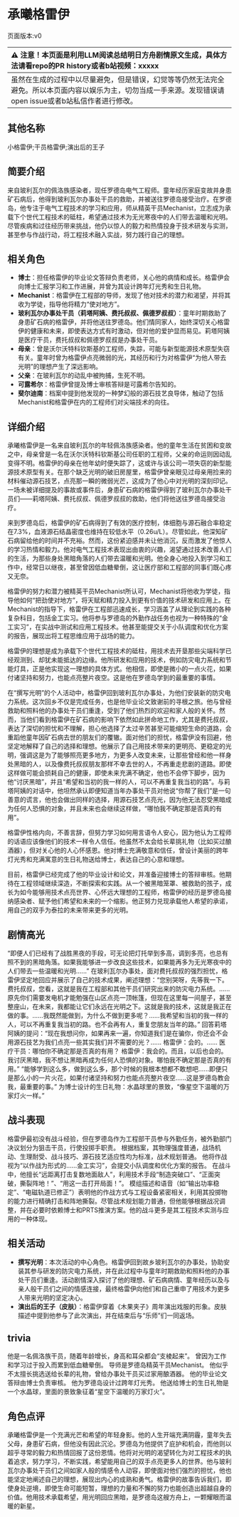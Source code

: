 # 承曦格雷伊
页面版本:v0
 

| :warning: 注意！本页面是利用LLM阅读总结明日方舟剧情原文生成，具体方法请看repo的PR history或者b站视频：xxxxx           |
|:----------------------------|
| 虽然在生成的过程中以尽量避免，但是错误，幻觉等等仍然无法完全避免。所以本页面内容以娱乐为主，切勿当成一手来源。发现错误请open issue或者b站私信作者进行修改。|



## 其他名称
小格雷伊;干员格雷伊;演出后的王子
## 简要介绍
来自玻利瓦尔的佩洛族感染者，现任罗德岛电气工程师。童年经历家庭变故并身患矿石病后，他得到玻利瓦尔办事处干员的救助，并被送往罗德岛接受治疗。在罗德岛，他专注于电气工程技术的学习和应用，师从精英干员Mechanist，立志成为承载下个世代工程技术的砥柱，希望通过技术为无光寒夜中的人们带去温暖和光明。尽管疾病和过往经历带来挑战，他仍以惊人的毅力和热情投身于技术研发与实测，甚至参与作战行动，将工程技术融入实战，努力践行自己的理想。
## 相关角色
-   **博士**：担任格雷伊的毕业论文答辩负责老师，关心他的病情和成长。格雷伊会向博士汇报学习和工作进展，并曾为其设计跨年灯光秀和生日礼物。
-   **Mechanist**：格雷伊在工程部的导师，发现了他对技术的潜力和渴望，并将其收为学徒，指导他将精力“使对地方”。
-   **玻利瓦尔办事处干员（莉塔阿姨、费托叔叔、佩德罗叔叔）**：童年时期救助了身患矿石病的格雷伊，并将他送往罗德岛。他们情同家人，始终深切关心格雷伊的健康和未来，即使表达方式有时激动，但对他的爱护显而易见。莉塔阿姨是医疗干员，费托叔叔和佩德罗叔叔是办事处干员。
-   **母亲**：曾是沃尔沃特科钦斯基的工程师，失踪，可能与新型能源技术原型失窃有关。童年时曾为格雷伊点亮微弱的光，其经历和行为对格雷伊“为他人带去光明”的理想产生了深远影响。
-   **父亲**：在玻利瓦尔的动乱中被拘捕，生死不明。
-   **可露希尔**：格雷伊曾提及博士审核答辩是可露希尔告知的。
-   **斐尔迪南**：档案中提到他发现的一种梦幻般的源石技艺良导体，触动了包括Mechanist和格雷伊在内的工程师们对尖端技术的向往。
## 详细介绍
承曦格雷伊是一名来自玻利瓦尔的年轻佩洛族感染者。他的童年生活在贫困和变故之中，母亲曾是一名在沃尔沃特科钦斯基公司任职的工程师，父亲的命运则因动乱变得不明。格雷伊的母亲在他年幼时便失踪了，这或许与该公司一项失窃的新型能源技术原型有关。在那个缺乏光明的破旧房屋里，格雷伊曾亲眼见过母亲用捡来的材料催动源石技艺，点亮那一瞬的微弱光芒，这成为了他心中对光明的深刻印记。一场未被详细提及的事故或事件后，身患矿石病的格雷伊得到了玻利瓦尔办事处干员们——莉塔阿姨、费托叔叔、佩德罗叔叔的救助，他们将他送往罗德岛接受治疗。

来到罗德岛后，格雷伊的矿石病得到了有效的医疗控制，体细胞与源石融合率稳定在7.3%，血液源石结晶密度也维持在较低水平（0.26u/L）。尽管如此，他深知矿石病留给他的时间并不充裕。然而，这份紧迫感并未让他消沉，反而激发了他惊人的学习热情和毅力。他对电气工程技术表现出由衷的兴趣，渴望通过技术改善人们的生活，为那些身处黑暗角落的人们带去温暖和光明。他全身心地投入到学习和工作中，经常日以继夜，甚至曾因低血糖晕倒，这让医疗部和工程部的同事们既心疼又无奈。

格雷伊的努力和潜力被精英干员Mechanist所认可，Mechanist将他收为学徒，指导他如何“把劲使对地方”，将天赋和精力投入到更有价值的技术研发和应用上。在Mechanist的指导下，格雷伊在工程部迅速成长，学习涵盖了从理论到实践的各种复杂科目，包括金工实习。他将参与罗德岛的外勤作战任务也视为一种特殊的“金工实习”，在实战中测试和应用工程技术。他甚至能提交关于小队调度和优化方案的报告，展现出将工程思维应用于战场的能力。

格雷伊的理想是成为承载下个世代工程技术的砥柱，用技术去开垦那些尖端科学已经观测到、却犹未能抵达的边缘。他所研发和应用的技术，例如防灾电力系统和节能灯具，正是他实现这一理想的具体方式。他相信，即使是微小的一点火花，如果付诸坚持和努力，也能点亮整片夜空。这是他在罗德岛学到的最重要的事情。

在“撰写光明”的个人活动中，格雷伊回到玻利瓦尔办事处，为他们安装新的防灾电力系统。这次回乡不仅是完成任务，也是他毕业论文致谢前的寻根之旅。他与曾经救助和照料他的办事处干员们重逢，受到了他们热烈的欢迎和家人般的关怀。然而，当他们看到格雷伊在矿石病的影响下依然如此拼命地工作，尤其是费托叔叔，表达了深切的担忧和不理解，担心他选择了太过辛苦甚至可能缩短生命的道路，会重蹈他童年因矿石病去世的朋友们的覆辙。面对他们的担忧，格雷伊没有回避，他坚定地解释了自己的选择和理想。他展示了自己用技术带来的更明亮、更稳定的光明，强调这是为了能够照亮更多地方，为更多人改变未来，让那些曾经和他一样身处黑暗的人，以及像费托叔叔朋友那样不幸去世的人，不再重走悲剧的道路。即使这样做可能会损耗自己的健康，即使未来充满不确定，他也不会停下脚步，因为他“讨厌黑暗”，并且“希望和当初的我一样的人，可以不再重复我当初的路”。与莉塔阿姨的对话中，他坦然承认即便知道当年办事处干员对他说“你帮了我们”是一句善意的谎言，他也会做出同样的选择，用源石技艺点亮光，因为他无法忍受黑暗成为任何人恐惧的对象，并且未来也会继续这样做，“哪怕我不确定那是否真的有用”。

格雷伊性格内向，不善言辞，但努力学习如何用言语令人安心，因为他认为工程师的话语应该像他们的技术一样令人信任。他虽然不太会给长辈挑礼物（比如买过酿酒器），但对关心他的人心怀感恩。他对博士充满敬意和信任，曾设计美丽的跨年灯光秀和充满寓意的生日礼物送给博士，表达自己的心意和理想。

目前，格雷伊已经完成了他的毕业设计和论文，并准备迎接博士的答辩审核。他期待在工程领域继续深造，不断探索和实践。从一个被黑暗笼罩、被救助的孩子，成长为如今能够用技术点亮世界、心怀远大理想的工程师，格雷伊的经历是罗德岛接纳感染者、赋予他们希望和未来的一个缩影。他正努力兑现承载他人希望的承诺，用自己的双手为泰拉的未来带来更多的光明。
## 剧情高光
“即便人们已经有了战胜黑夜的手段，可无论把灯托举到多高，调到多亮，也总有照不到的黑暗角落。如果我能够进一步改良这些技术，如果能再多为无光寒夜中的人们带去一些温暖和光明......”
在玻利瓦尔办事处，面对费托叔叔的强烈担忧，格雷伊坚定地回应并展示了自己的技术成果，阐述理想：“您别哭呀，先等我一下。费托叔叔，您看，这就是我在工程部和其他干员们研究出来的防灾电力系统。......原先你们需要发电机才能勉强在山区点亮一顶帐篷，但现在这里每一间屋子，甚至整座山，在未来，我都能让它们永远在光明之下。这就是我的技术，这就是我正在做的事。......我既然能做到，为什么不做到更多呢？......我希望和当初的我一样的人，可以不再重复我当初的路。也不会再有人，重复您朋友当年的路。”
回答莉塔阿姨的提问：“现在我想问你，如果再来一遍，你知道我们是在骗你，你还会不会用源石技艺为我们点亮一些其实我们并不需要的光？...... 格雷伊：会的。...... 医疗干员：哪怕你不确定那是否真的有用？ 格雷伊：我会的。而且，以后也会的。我讨厌黑暗，我不想让黑暗再成为任何人恐惧的对象。哪怕我不确定那是否真的有用。”
“能够学到这么多，做到这么多，那个时候的我根本想都不敢想吧......即便只是那么小的一片火花，如果付诸坚持和努力也能点亮整片夜空......这是罗德岛教会我，最重要的事。”
为博士设计的生日礼物：水晶球里的景致，“像星空下温暖的万家灯火一样。”
## 战斗表现
格雷伊最初没有战斗经验，但在罗德岛作为工程部干员参与外勤任务，被外勤部门决议划分为狙击干员，行使投掷手职责。
根据档案，其物理强度普通，战场机动、生理耐受、战斗技巧、源石技艺适应性均为标准，战术规划普通。
他将作战视为“以作战为形式的......金工实习”，会提交小队调度和优化方案的报告。
在战斗中，他擅长“远距离打击复数地面敌人”，利用技术手段“制造突破口”、“正面突破，撕裂阵地！”、“用这一击打开局面！”。
模组描述和语音（如“输出功率稳定”、“电磁轨道已修正”）表明他的作战方式与工程设备紧密相关，利用其投掷物的能力进行精确打击和阵地撕裂。尽管战术规划能力普通，但他能够根据战况调整，并在必要时依赖博士和PRTS推演方案。他的战斗更多是其工程技术实测与应用的一种体现。
## 相关活动
-   **撰写光明**：本次活动的中心角色。格雷伊回到故乡玻利瓦尔的办事处，协助安装其参与研发的防灾电力系统，并在此过程中与童年时期救助和照料他的办事处干员们重逢。活动剧情深入探讨了他的理想、矿石病病情、童年经历以及与亲人般干员们之间的情感连接，最终格雷伊向他们和自己重申了用技术为更多人带来光明的坚定决心。
-   **演出后的王子（皮肤）**：格雷伊穿着《木果夹子》周年演出戏服的形象。皮肤描述中提到他参与了此次演出，并在结束后与“乐师”们一同返场。
## trivia
他是一名佩洛族干员，随着年龄增长，身高和耳朵都会“支棱起来”。
曾因为工作和学习过于投入而累到低血糖晕倒。
导师是罗德岛精英干员Mechanist。
他似乎不太擅长挑选送给长辈的礼物，曾给办事处干员买过家用酿酒器。
他的毕业论文答辩由博士负责审核。
他为罗德岛设计过跨年灯光秀。
他送给博士的生日礼物是一个水晶球，里面的景致象征着“星空下温暖的万家灯火”。
## 角色点评
承曦格雷伊是一个充满光芒和希望的年轻身影。他的人生开端充满阴霾，童年失去父母，身患矿石病，但他没有因此沉沦。罗德岛为他提供了庇护和机会，而他则以超乎寻常的毅力和热情回报了这份恩情。他将对光明的渴望转化为对工程技术的执着追求，努力学习，不断实践，希望能用自己的双手点亮更多人的世界。他与玻利瓦尔办事处干员们之间如家人般的情感令人动容，即使面对他们强烈的担忧，他也能坚定地阐述自己的理想，展现出内心的成熟和勇气。格雷伊的故事告诉我们，即使身处逆境，即使生命可能短暂，理想的力量和不懈的努力也能创造出超越自身的价值。他用技术承载希望，用光明回应黑暗，是罗德岛这艘方舟上，一颗耀眼而温暖的新星。